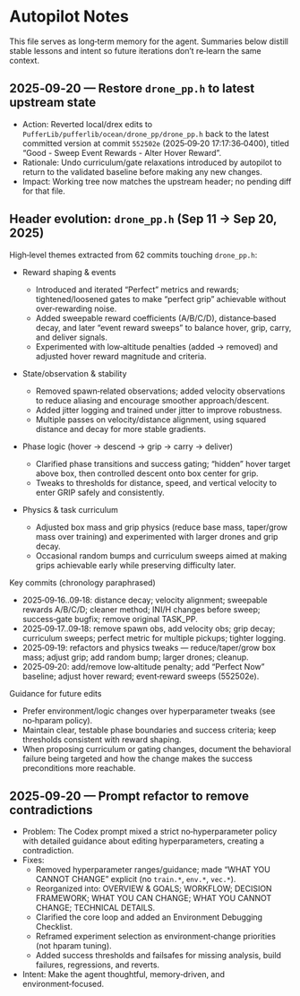 # Autopilot Notes

This file serves as long‑term memory for the agent. Summaries below distill stable
lessons and intent so future iterations don’t re‑learn the same context.

## 2025‑09‑20 — Restore `drone_pp.h` to latest upstream state
- Action: Reverted local/drex edits to `PufferLib/pufferlib/ocean/drone_pp/drone_pp.h` back to the latest committed version at commit `552502e` (2025‑09‑20 17:17:36‑0400), titled “Good - Sweep Event Rewards - Alter Hover Reward”.
- Rationale: Undo curriculum/gate relaxations introduced by autopilot to return to the validated baseline before making any new changes.
- Impact: Working tree now matches the upstream header; no pending diff for that file.

## Header evolution: `drone_pp.h` (Sep 11 → Sep 20, 2025)
High‑level themes extracted from 62 commits touching `drone_pp.h`:

- Reward shaping & events
  - Introduced and iterated “Perfect” metrics and rewards; tightened/loosened gates to make “perfect grip” achievable without over‑rewarding noise.
  - Added sweepable reward coefficients (A/B/C/D), distance‑based decay, and later “event reward sweeps” to balance hover, grip, carry, and deliver signals.
  - Experimented with low‑altitude penalties (added → removed) and adjusted hover reward magnitude and criteria.

- State/observation & stability
  - Removed spawn‑related observations; added velocity observations to reduce aliasing and encourage smoother approach/descent.
  - Added jitter logging and trained under jitter to improve robustness.
  - Multiple passes on velocity/distance alignment, using squared distance and decay for more stable gradients.

- Phase logic (hover → descend → grip → carry → deliver)
  - Clarified phase transitions and success gating; “hidden” hover target above box, then controlled descent onto box center for grip.
  - Tweaks to thresholds for distance, speed, and vertical velocity to enter GRIP safely and consistently.

- Physics & task curriculum
  - Adjusted box mass and grip physics (reduce base mass, taper/grow mass over training) and experimented with larger drones and grip decay.
  - Occasional random bumps and curriculum sweeps aimed at making grips achievable early while preserving difficulty later.

Key commits (chronology paraphrased)
- 2025‑09‑16..09‑18: distance decay; velocity alignment; sweepable rewards A/B/C/D; cleaner method; INI/H changes before sweep; success‑gate bugfix; remove original TASK_PP.
- 2025‑09‑17..09‑18: remove spawn obs, add velocity obs; grip decay; curriculum sweeps; perfect metric for multiple pickups; tighter logging.
- 2025‑09‑19: refactors and physics tweaks — reduce/taper/grow box mass; adjust grip; add random bump; larger drones; cleanup.
- 2025‑09‑20: add/remove low‑altitude penalty; add “Perfect Now” baseline; adjust hover reward; event‑reward sweeps (552502e).

Guidance for future edits
- Prefer environment/logic changes over hyperparameter tweaks (see no‑hparam policy).
- Maintain clear, testable phase boundaries and success criteria; keep thresholds consistent with reward shaping.
- When proposing curriculum or gating changes, document the behavioral failure being targeted and how the change makes the success preconditions more reachable.

## 2025‑09‑20 — Prompt refactor to remove contradictions
- Problem: The Codex prompt mixed a strict no‑hyperparameter policy with detailed guidance about editing hyperparameters, creating a contradiction.
- Fixes:
  - Removed hyperparameter ranges/guidance; made “WHAT YOU CANNOT CHANGE” explicit (no `train.*`, `env.*`, `vec.*`).
  - Reorganized into: OVERVIEW & GOALS; WORKFLOW; DECISION FRAMEWORK; WHAT YOU CAN CHANGE; WHAT YOU CANNOT CHANGE; TECHNICAL DETAILS.
  - Clarified the core loop and added an Environment Debugging Checklist.
  - Reframed experiment selection as environment‑change priorities (not hparam tuning).
  - Added success thresholds and failsafes for missing analysis, build failures, regressions, and reverts.
- Intent: Make the agent thoughtful, memory‑driven, and environment‑focused.
